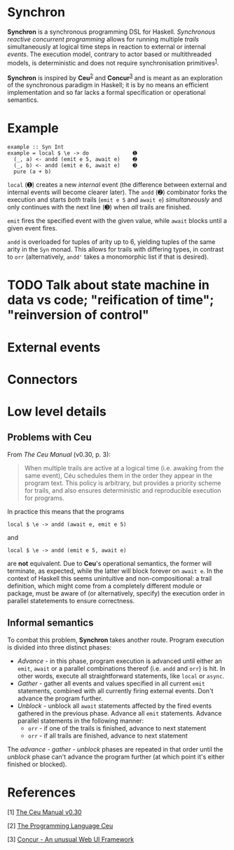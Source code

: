 # Synchron

**Synchron** is a synchronous programming DSL for Haskell. *Synchronous reactive concurrent programming* allows for running multiple *trails* simultaneously at logical time steps in reaction to external or internal *events*. The execution model, contrary to actor based or multithreaded models, is deterministic and does not require synchronisation primitives<sup id="a1">[1](#f1)</sup>.

**Synchron** is inspired by **Ceu**<sup id="a2">[2](#f2)</sup> and **Concur**<sup id="a3">[3](#f3)</sup> and is meant as an exploration of the synchronous paradigm in Haskell; it is by no means an efficient implementation and so far lacks a formal specification or operational semantics.

# Example

```
example :: Syn Int
example = local $ \e -> do              ➊
  (_, a) <- andd (emit e 5, await e)    ➋
  (_, b) <- andd (emit e 6, await e)    ➌
  pure (a + b)
```

`local` (➊) creates a new *internal* event (the difference between external and internal events will become clearer later). The `andd` (➋) combinator forks the execution and starts *both* trails (`emit e 5` and `await e`) *simultaneously* and only continues with the next line (➌) when *all* trails are finished.

`emit` fires the specified event with the given value, while `await` blocks until a given event fires.

`andd` is overloaded for tuples of arity up to 6, yielding tuples of the same arity in the `Syn` monad. This allows for trails with differing types, in contrast to `orr` (alternatively, `andd'` takes a monomorphic list if that is desired).

# TODO Talk about state machine in data vs code; "reification of time"; "reinversion of control"

# External events

# Connectors

# Low level details

## Problems with Ceu

From *The Ceu Manual* (v0.30, p. 3):

> When multiple trails are active at a logical time (i.e. awaking from the same event), Céu schedules them in the order they appear in the program text. This policy is arbitrary, but provides a priority scheme for trails, and also ensures deterministic and reproducible execution for programs.

In practice this means that the programs

```
local $ \e -> andd (await e, emit e 5)
```

and

```
local $ \e -> andd (emit e 5, await e)
```

are **not** equivalent. Due to **Ceu**'s operational semantics, the former will terminate, as expected, while the latter will block forever on `await e`. In the context of Haskell this seems unintuitive and non-compositional: a trail definition, which might come from a completely different module or package, must be aware of (or alternatively, specify) the execution order in parallel statetements to ensure correctness.

## Informal semantics

To combat this problem, **Synchron** takes another route. Program execution is divided into three distinct phases:

* *Advance* - in this phase, program execution is advanced until either an `emit`, `await` or a parallel combinations thereof (i.e. `andd` and `orr`) is hit. In other words, execute all straightforward statements, like `local` or `async`.
* *Gather* - gather all events and values specified in all current `emit` statements, combined with all currently firing external events. Don't advance the program further.
* *Unblock* - unblock all `await` statements affected by the fired events gathered in the previous phase. Advance all `emit` statements. Advance parallel statements in the following manner:
  * `orr` - if one of the trails is finished, advance to next statement
  * `orr` - if all trails are finished, advance to next statement

The *advance - gather - unblock* phases are repeated in that order until the *unblock* phase can't advance the program further (at which point it's either finished or blocked).

# References

<span id="f1">[1]</span> [The Ceu Manual v0.30](https://github.com/ceu-lang/ceu/blob/master/docs/manual/v0.30/ceu-v0.30.pdf)

<span id="f2">[2]</span> [The Programming Language Ceu](http://www.ceu-lang.org)

<span id="f3">[3]</span> [Concur - An unusual Web UI Framework](https://github.com/ajnsit/concur)
